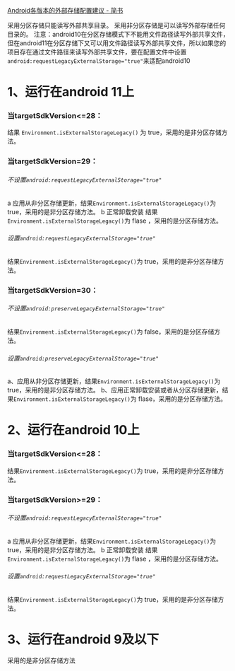 [Android各版本的外部存储配置建议 - 简书](https://www.jianshu.com/p/555ff52aafed)







采用分区存储只能读写外部共享目录。
 采用非分区存储是可以读写外部存储任何目录的。
 注意：android10在分区存储模式下不能用文件路径读写外部共享文件，但在android11在分区存储下又可以用文件路径读写外部共享文件，所以如果您的项目存在通过文件路径来读写外部共享文件，要在配置文件中设置`android:requestLegacyExternalStorage="true"`来适配android10

# 1、运行在android 11上

### 当targetSdkVersion<=28：

结果 `Environment.isExternalStorageLegacy()` 为 true，采用的是非分区存储方法。

### 当targetSdkVersion=29：

###### 不设置`android:requestLegacyExternalStorage="true"`

a 应用从非分区存储更新，结果`Environment.isExternalStorageLegacy()`为 true，采用的是非分区存储方法。
 b 正常卸载安装  结果`Environment.isExternalStorageLegacy()`为 flase ，采用的是分区存储方法。

###### 设置`android:requestLegacyExternalStorage="true"`

结果`Environment.isExternalStorageLegacy()`为 true，采用的是非分区存储方法。

### 当targetSdkVersion=30：

###### 不设置`android:preserveLegacyExternalStorage="true"`

结果`Environment.isExternalStorageLegacy()`为 false，采用的是分区存储方法。

###### 设置`android:preserveLegacyExternalStorage="true"`

a、应用从非分区存储更新，结果`Environment.isExternalStorageLegacy()`为 true，采用的是非分区存储方法。
 b、应用正常卸载安装或者从分区存储更新，结果`Environment.isExternalStorageLegacy()`为 flase，采用的是分区存储方法。

# 2、运行在android 10上

### 当targetSdkVersion<=28：

结果`Environment.isExternalStorageLegacy()`为 true，采用的是非分区存储方法。

### 当targetSdkVersion>=29：

###### 不设置`android:requestLegacyExternalStorage="true"`

a 应用从非分区存储更新，结果`Environment.isExternalStorageLegacy()`为 true，采用的是非分区存储方法。
 b 正常卸载安装  结果`Environment.isExternalStorageLegacy()`为 flase ，采用的是分区存储方法。

###### 设置`android:requestLegacyExternalStorage="true"`

结果`Environment.isExternalStorageLegacy()`为 true，采用的是非分区存储方法。

# 3、运行在android 9及以下

采用的是非分区存储方法

